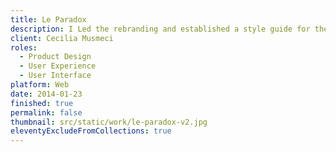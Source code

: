 ```yaml
---
title: Le Paradox
description: I Led the rebranding and established a style guide for the main product used by over 150K monthly users.
client: Cecilia Musmeci
roles:
  - Product Design
  - User Experience
  - User Interface
platform: Web
date: 2014-01-23
finished: true
permalink: false
thumbnail: src/static/work/le-paradox-v2.jpg
eleventyExcludeFromCollections: true
---
```


